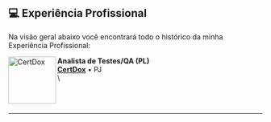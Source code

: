 ## 💻 Experiência Profissional

Na visão geral abaixo você encontrará todo o histórico da minha Experiência Profissional:

[<img align="left" height="94px" width="94px" alt="CertDox" src="https://yt3.googleusercontent.com/ytc/AIdro_njRT6IUBpPLWXP-zkXrk0Z3YrDQXdKTs05HM3kt4i5AA=s900-c-k-c0x00ffffff-no-rj"/>](https://certdox.com.br/)

**Analista de Testes/QA (PL)** \
[**CertDox**](https://www.pucminas.br/destaques/Paginas/default.aspx) • PJ \
\

<br/>
<br/>

---